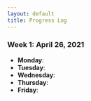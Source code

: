 ```yaml
---
layout: default
title: Progress Log
---
```


### Week 1: April 26, 2021

* **Monday**: 
* **Tuesday**: 
* **Wednesday**: 
* **Thursday**: 
* **Friday**:

